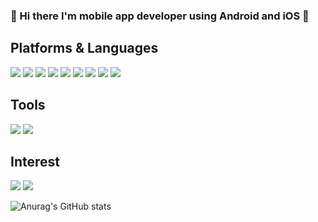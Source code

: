 ### 👋 Hi there I'm mobile app developer using Android and iOS 👋

## Platforms & Languages
<img src="https://img.shields.io/badge/Android-3DDC84?style=flat-square&logo=Android&logoColor=white"/> <img src="https://img.shields.io/badge/iOS-000000?style=flat-square&logo=iOS&logoColor=white"/> <img src="https://img.shields.io/badge/Flutter-02569B?style=flat-square&logo=Flutter&logoColor=white"/> <img src="https://img.shields.io/badge/Dart-0175C2?style=flat-square&logo=Dart&logoColor=white"/> <img src="https://img.shields.io/badge/JavaScriipt-F7DF1E.svg?style=flat-square&logo=Javascript&logoColor=white"/> <img src="https://img.shields.io/badge/Fastlane-00F200.svg?style=flat-square&logo=Fastlane&logoColor=white"/> <img src="https://img.shields.io/badge/Windows-0078D6.svg?style=flat-square&logo=Windows&logoColor=white"/> <img src="https://img.shields.io/badge/macOS-000000.svg?style=flat-square&logo=macOS&logoColor=white"/> <img src="https://img.shields.io/badge/Linux-FCC624.svg?style=flat-square&logo=Linux&logoColor=white"/>

## Tools
<img src="https://img.shields.io/badge/Firebase-FFCA28?style=flat-square&logo=Firebase&logoColor=black"/> <img src="https://img.shields.io/badge/Git-F05032?style=flat-square&logo=Git&logoColor=white"/>

## Interest
<img src="https://img.shields.io/badge/NestJS-E0234E?style=flat-square&logo=NestJS&logoColor=white"/> <img src="https://img.shields.io/badge/Rust-000000?style=flat-square&logo=Rust&logoColor=white"/>

![Anurag's GitHub stats](https://github-readme-stats.vercel.app/api?username=97-Hyun&show_icons=true&theme=radical)



